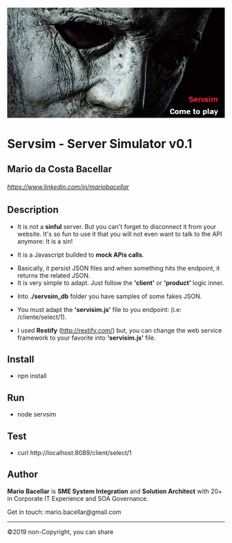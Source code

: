 ![Servsim](logo.jpg)

# Servsim - Server Simulator v0.1 
## Mario da Costa Bacellar
###### https://www.linkedin.com/in/mariobacellar

## Description
- It is not a <b>sinful</b> server. But you can't forget to disconnect it from your website. It's so fun to use it that you will not even want to talk to the API anymore: It is a sin!<p>
- It is a Javascript builded to <b>mock APis calls</b>.<p>
- Basically, it persist JSON files and when something hits the endpoint, it returns the related JSON.
- It is very simple to adapt. Just follow the <b>'client'</b> or <b>'product'</b> logic inner.<p>
- Into <b>./servsim_db</b> folder you have samples of some fakes JSON.<p>
- You must adapt the <b>'servisim.js'</b> file to you endpoint: (i.e: /cliente/select/1).<p>
- I used <b>Restify</b> (http://restify.com/) but, you can change the web service framework to your favorite into <b>'servisim.js'</b> file.<p>

## Install
- npn install

## Run
- node servsim

## Test
- curl http://localhost:8089/client/select/1

## Author
<b>Mario Bacellar</b> is <b>SME System Integration</b> and <b>Solution Architect</b> with 20+ in Corporate IT Experience and SOA Governance.
<p>Get in touch: mario.bacellar@gmail.com


_______________________________________________________________________________________________________________________________________
©2019 non-Copyright, you can share
